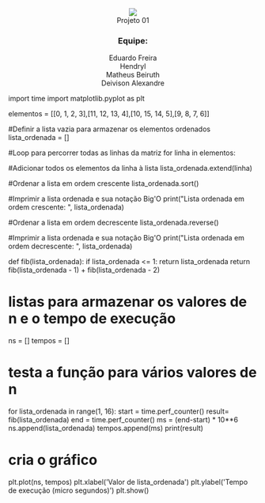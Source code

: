 
<div align="center">
    <img src="https://user-images.githubusercontent.com/80292331/228837470-aeee2713-f2a0-478c-b26b-6ef1b6855eed.png"
</div><br>
Projeto 01
    <h3>Equipe:</h3>
    <p color="red">
        Eduardo Freira<br>
        Hendryl<br>
        Matheus Beiruth<br>
        Deivison Alexandre
    </p>
<div align = "left">
import time
import matplotlib.pyplot as plt

elementos = [[0, 1, 2, 3],[11, 12, 13, 4],[10, 15, 14, 5],[9, 8, 7, 6]]

#Definir a lista vazia para armazenar os elementos ordenados
lista_ordenada = []

#Loop para percorrer todas as linhas da matriz
for linha in elementos:

#Adicionar todos os elementos da linha à lista
    lista_ordenada.extend(linha)

#Ordenar a lista em ordem crescente
    lista_ordenada.sort()

#Imprimir a lista ordenada e sua notação Big'O
print("Lista ordenada em ordem crescente: ", lista_ordenada)

#Ordenar a lista em ordem decrescente
lista_ordenada.reverse()

#Imprimir a lista ordenada e sua notação Big'O
print("Lista ordenada em ordem decrescente: ", lista_ordenada)

def fib(lista_ordenada):
    if lista_ordenada <= 1:
        return lista_ordenada
    return fib(lista_ordenada - 1) + fib(lista_ordenada - 2)

# listas para armazenar os valores de n e o tempo de execução
ns = []
tempos = []

# testa a função para vários valores de n
for lista_ordenada in range(1, 16):
    start = time.perf_counter()
    result= fib(lista_ordenada)
    end = time.perf_counter()
    ms = (end-start) * 10**6
    ns.append(lista_ordenada)
    tempos.append(ms)
print(result)
# cria o gráfico
plt.plot(ns, tempos)
plt.xlabel('Valor de lista_ordenada')
plt.ylabel('Tempo de execução (micro segundos)')
plt.show()

</div>
